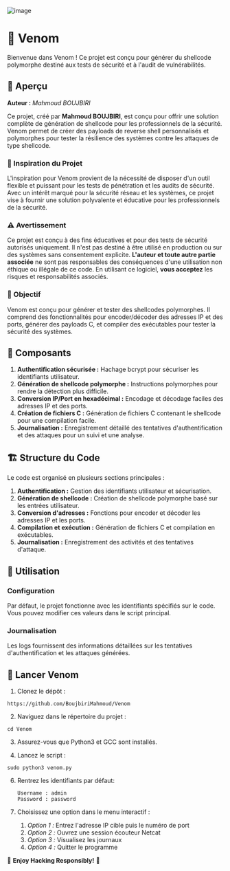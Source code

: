 ![image](https://github.com/BoujbiriMahmoud/Venom/assets/81127174/1363a4ea-c220-4059-ab20-ef85be743810)


# 🐍 Venom
Bienvenue dans Venom ! Ce projet est conçu pour générer du shellcode polymorphe destiné aux tests de sécurité et à l'audit de vulnérabilités.

## 📖 Aperçu

**Auteur :** _Mahmoud BOUJBIRI_

Ce projet, créé par **Mahmoud BOUJBIRI**, est conçu pour offrir une solution complète de génération de shellcode pour les professionnels de la sécurité. Venom permet de créer des payloads de reverse shell personnalisés et polymorphes pour tester la résilience des systèmes contre les attaques de type shellcode.

### 🌟 Inspiration du Projet

L'inspiration pour Venom provient de la nécessité de disposer d'un outil flexible et puissant pour les tests de pénétration et les audits de sécurité. Avec un intérêt marqué pour la sécurité réseau et les systèmes, ce projet vise à fournir une solution polyvalente et éducative pour les professionnels de la sécurité.

### ⚠️ Avertissement

Ce projet est conçu à des fins éducatives et pour des tests de sécurité autorisés uniquement. Il n'est pas destiné à être utilisé en production ou sur des systèmes sans consentement explicite. **L'auteur et toute autre partie associée** ne sont pas responsables des conséquences d'une utilisation non éthique ou illégale de ce code. En utilisant ce logiciel, **vous acceptez** les risques et responsabilités associés.

### 🎯 Objectif

Venom est conçu pour générer et tester des shellcodes polymorphes. Il comprend des fonctionnalités pour encoder/décoder des adresses IP et des ports, générer des payloads C, et compiler des exécutables pour tester la sécurité des systèmes.

## 🧩 Composants

1. **Authentification sécurisée :** Hachage bcrypt pour sécuriser les identifiants utilisateur.
2. **Génération de shellcode polymorphe :** Instructions polymorphes pour rendre la détection plus difficile.
3. **Conversion IP/Port en hexadécimal :** Encodage et décodage faciles des adresses IP et des ports.
4. **Création de fichiers C :** Génération de fichiers C contenant le shellcode pour une compilation facile.
5. **Journalisation :** Enregistrement détaillé des tentatives d'authentification et des attaques pour un suivi et une analyse.

## 🏗️ Structure du Code

Le code est organisé en plusieurs sections principales :

1. **Authentification :** Gestion des identifiants utilisateur et sécurisation.
2. **Génération de shellcode :** Création de shellcode polymorphe basé sur les entrées utilisateur.
3. **Conversion d'adresses :** Fonctions pour encoder et décoder les adresses IP et les ports.
4. **Compilation et exécution :** Génération de fichiers C et compilation en exécutables.
5. **Journalisation :** Enregistrement des activités et des tentatives d'attaque.

## 🚀 Utilisation

### Configuration
Par défaut, le projet fonctionne avec les identifiants spécifiés sur le code. Vous pouvez modifier ces valeurs dans le script principal.

### Journalisation
Les logs fournissent des informations détaillées sur les tentatives d'authentification et les attaques générées.

## 🏃 Lancer Venom

1. Clonez le dépôt :
```
https://github.com/BoujbiriMahmoud/Venom
```

2. Naviguez dans le répertoire du projet :
```
cd Venom
```

3. Assurez-vous que Python3 et GCC sont installés.
   
5. Lancez le script :
```
sudo python3 venom.py
```

6. Rentrez les identifiants par défaut:
   ```
   Username : admin
   Password : password
   ```
   
8. Choisissez une option dans le menu interactif :
   1. _Option 1 :_ Entrez l'adresse IP cible puis le numéro de port
   2. _Option 2 :_ Ouvrez une session écouteur Netcat
   3. _Option 3 :_ Visualisez les journaux
   4. _Option 4 :_ Quitter le programme

🎉 **Enjoy Hacking Responsibly!** 🎉
